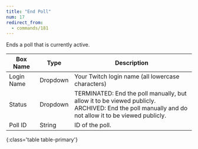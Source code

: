 ```yaml
---
title: "End Poll"
num: 17
redirect_from:
  - commands/181
---
```


Ends a poll that is currently active.

| Box Name | Type | Description | 
|-------|--------|--------
|Login Name | Dropdown |Your Twitch login name (all lowercase characters)
|Status|Dropdown|TERMINATED: End the poll manually, but allow it to be viewed publicly.<br/>ARCHIVED: End the poll manually and do not allow it to be viewed publicly.
|Poll ID| String|	ID of the poll.|
{:class='table table-primary'}











